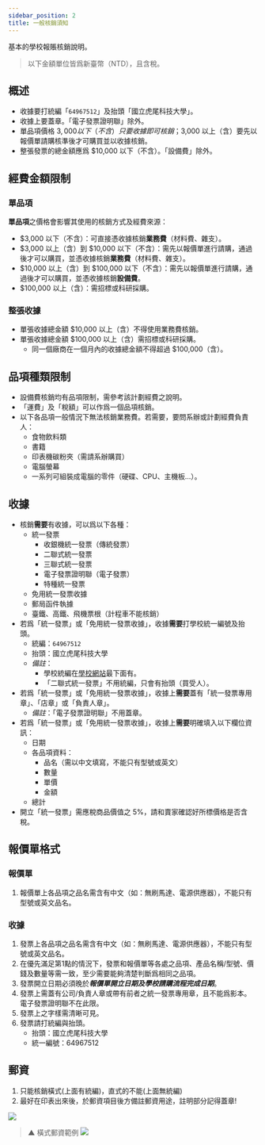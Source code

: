 ```yaml
---
sidebar_position: 2
title: 一般核銷須知
---
```


基本的學校報賬核銷說明。

> 以下金額單位皆爲新臺幣（NTD），且含稅。

## 概述

- 收據要打統編「`64967512`」及抬頭「國立虎尾科技大學」。
- 收據上要蓋章。「電子發票證明聯」除外。
- 單品項價格 $3,000 以下（不含）只要收據即可核銷；$3,000 以上（含）要先以報價單請購核準後才可購買並以收據核銷。
- 整張發票的總金額應爲 $10,000 以下（不含）。「設備費」除外。

## 經費金額限制

### 單品項
**單品項**之價格會影響其使用的核銷方式及經費來源：
- $3,000 以下（不含）：可直接憑收據核銷**業務費**（材料費、雜支）。
- $3,000 以上（含）到 $10,000 以下（不含）：需先以報價單進行請購，通過後才可以購買，並憑收據核銷**業務費**（材料費、雜支）。
- $10,000 以上（含）到 $100,000 以下（不含）：需先以報價單進行請購，通過後才可以購買，並憑收據核銷**設備費**。
- $100,000 以上（含）：需招標或科研採購。

### 整張收據
- 單張收據總金額 $10,000 以上（含）不得使用業務費核銷。
- 單張收據總金額 $100,000 以上（含）需招標或科研採購。
    - 同一個廠商在一個月內的收據總金額不得超過 $100,000（含）。

## 品項種類限制
- 設備費核銷均有品項限制，需參考該計劃經費之說明。
- 「運費」及「稅額」可以作爲一個品項核銷。
- 以下各品項一般情況下無法核銷業務費。若需要，要問系辦或計劃經費負責人：
    - 食物飲料類
    - 書籍
    - 印表機碳粉夾（需請系辦購買）
    - 電腦螢幕
    - 一系列可組裝成電腦的零件（硬碟、CPU、主機板...）。

## 收據
- 核銷**需要**有收據，可以爲以下各種：
    - 統一發票
        - 收銀機統一發票（傳統發票）
        - 二聯式統一發票
        - 三聯式統一發票
        - 電子發票證明聯（電子發票）
        - 特種統一發票
    - 免用統一發票收據
    - 郵局函件執據
    - 臺鐵、高鐵、飛機票根（計程車不能核銷）
- 若爲「統一發票」或「免用統一發票收據」，收據**需要**打學校統一編號及抬頭。
    - 統編：`64967512`
    - 抬頭：國立虎尾科技大學
    - *備註*：
        - 學校統編在[學校網站](https://www.nfu.edu.tw/zh/)最下面有。
        - 「二聯式統一發票」不用統編，只會有抬頭（買受人）。
- 若爲「統一發票」或「免用統一發票收據」，收據上**需要**蓋有「統一發票專用章」、「店章」或「負責人章」。
    - *備註*：「電子發票證明聯」不用蓋章。
- 若爲「統一發票」或「免用統一發票收據」，收據上**需要**明確填入以下欄位資訊：
    - 日期
    - 各品項資料：
        - 品名（需以中文填寫，不能只有型號或英文）
        - 數量
        - 單價
        - 金額
    - 總計
- 開立「統一發票」需應稅商品價值之 5%，請和賣家確認好所標價格是否含稅。

## 報價單格式
### 報價單
1. 報價單上各品項之品名需含有中文（如：無刷馬達、電源供應器），不能只有型號或英文品名。

### 收據
1. 發票上各品項之品名需含有中文（如：無刷馬達、電源供應器），不能只有型號或英文品名。
2. 在優先滿足第1點的情況下，發票和報價單等各處之品項、產品名稱/型號、價錢及數量等需一致，至少需要能夠清楚判斷爲相同之品項。
3. 發票開立日期必須晚於***報價單開立日期及學校請購流程完成日期***。
4. 發票上需蓋有公司/負責人章或帶有前者之統一發票專用章，且不能爲影本。電子發票證明聯不在此限。
5. 發票上之字樣需清晰可見。
6. 發票請打統編與抬頭。
    - 抬頭：國立虎尾科技大學
    - 統一編號：64967512

## 郵資
1. 只能核銷橫式(上面有統編)，直式的不能(上面無統編)
2. 最好在印表出來後，於郵資項目後方備註郵資用途，註明部分記得蓋章!


![](https://i.imgur.com/qKZSaUu.jpg)
> ▲ 橫式郵資範例
![](https://i.imgur.com/8iGJOSg.jpg)
